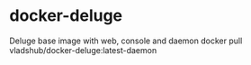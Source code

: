# docker-deluge
Deluge base image with web, console and daemon
docker pull vladshub/docker-deluge:latest-daemon
